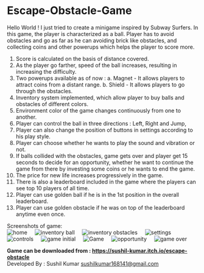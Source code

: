 # Escape-Obstacle-Game
Hello World ! I just tried to create a minigame inspired by Subway Surfers. 
In this game, the player  is characterized as a ball. Player has  to  avoid  obstacles and go as far as he can avoiding brick like obstacles, and collecting  coins and other  powerups  which helps the  player  to score more.
1. Score  is calculated on the  basis of distance covered.
2. As the player go farther, speed of the ball  increases, resulting  in increasing the difficulty.
3. Two  powerups available as of  now : 
    a. Magnet - It allows players to attract coins from a distant range.
    b. Shield - It allows players to go through the  obstacles.
4. Inventory system implemented,  which allow  player to buy balls and obstacles of  different colors.
5. Environment color of the  game changes continuously from one to another.
6. Player  can  control  the ball in three directions : Left,  Right and  Jump,
7. Player can also change the position of buttons  in settings according to his  play style.
8. Player can choose  whether he wants to  play the  sound and vibration  or not.
9. If balls collided with  the obstacles, game gets over and player  get 15 seconds to  decide for  an opportunity,  whether he want to  continue the game from there by investing some coins or he  wants to  end  the game. 
10. The  price  for new life  increases progressively in  the  game.
11. There is also a leaderboard  included  in the game where the players can see top 10 players  of all time.
12. Player can use golden ball if he is in  the  1st  position  in  the  overall leaderboard.
13. Player can use  golden  obstacle if he was on top of the leaderboard anytime even  once.


Screenshots of game: <br>
![home](https://user-images.githubusercontent.com/41999180/124989839-345ca800-e05d-11eb-9151-0563611794ac.jpg)&nbsp;&nbsp;&nbsp;&nbsp;
![inventory ball](https://user-images.githubusercontent.com/41999180/124989858-3aeb1f80-e05d-11eb-9eae-9d45ffdfa671.jpg)&nbsp;&nbsp;&nbsp;&nbsp;
![inventory obstacles](https://user-images.githubusercontent.com/41999180/124989864-3c1c4c80-e05d-11eb-9c05-97a020fda4b6.jpg)&nbsp;&nbsp;&nbsp;&nbsp;
![settings](https://user-images.githubusercontent.com/41999180/124989876-40e10080-e05d-11eb-8608-4d715990115d.jpg)&nbsp;&nbsp;&nbsp;&nbsp;
![controls](https://user-images.githubusercontent.com/41999180/124989882-41799700-e05d-11eb-8af9-b92fdee44325.jpg)&nbsp;&nbsp;&nbsp;&nbsp;
![game initial](https://user-images.githubusercontent.com/41999180/124989897-463e4b00-e05d-11eb-9d93-846ed244c05b.jpg)&nbsp;&nbsp;&nbsp;&nbsp;
![Game](https://user-images.githubusercontent.com/41999180/124989902-48080e80-e05d-11eb-9fce-8e46eec61c2f.jpg)&nbsp;&nbsp;&nbsp;&nbsp;
![opportunity](https://user-images.githubusercontent.com/41999180/124989908-4b9b9580-e05d-11eb-838c-1b842c65589c.jpg)&nbsp;&nbsp;&nbsp;&nbsp;
![game over](https://user-images.githubusercontent.com/41999180/124989919-4dfdef80-e05d-11eb-9fb7-2747f588d247.jpg)&nbsp;&nbsp;&nbsp;&nbsp;




**Game can be downloaded from : https://sushil-kumar.itch.io/escape-obstacle** <br>
Developed By : Sushil Kumar 
sushilkumar168141@gmail.com
